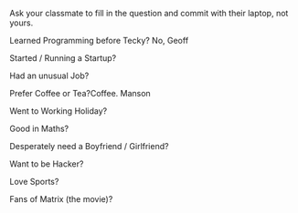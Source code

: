 Ask your classmate to fill in the question and commit with their laptop, not yours.

Learned Programming before Tecky? No, Geoff

Started / Running a Startup?

Had an unusual Job?

Prefer Coffee or Tea?Coffee. Manson

Went to Working Holiday?

Good in Maths?

Desperately need a Boyfriend / Girlfriend?

Want to be Hacker?

Love Sports?

Fans of Matrix (the movie)?